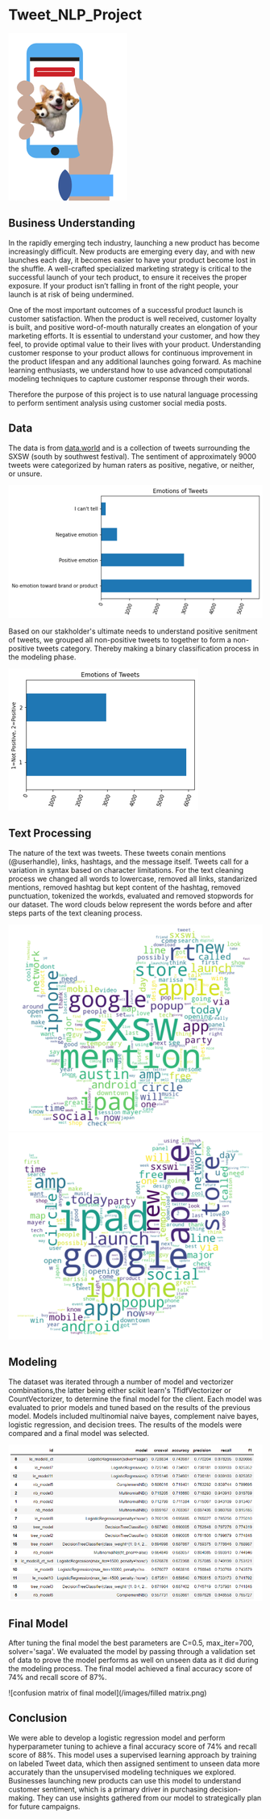 # Tweet_NLP_Project
![logo](/images/logo.png)

## Business Understanding
In the rapidly emerging tech industry, launching a new product has become increasingly difficult. New products are emerging every day, and with new launches each day, it becomes easier to have your product become lost in the shuffle. A well-crafted specialized marketing strategy is critical to the successful launch of your tech product, to ensure it receives the proper exposure. If your product isn’t falling in front of the right people, your launch is at risk of being undermined.

One of the most important outcomes of a successful product launch is customer satisfaction. When the product is well received, customer loyalty is built, and positive word-of-mouth naturally creates an elongation of your marketing efforts. It is essential to understand your customer, and how they feel, to provide optimal value to their lives with your product. Understanding customer response to your product allows for continuous improvement in the product lifespan and any additional launches going forward. As machine learning enthusiasts, we understand how to use advanced computational modeling techniques to capture customer response through their words. 

Therefore the purpose of this project is to use natural language processing to perform sentiment analysis using customer social media posts.

## Data
The data is from [data.world](https://data.world/crowdflower/brands-and-product-emotions) and is a collection of tweets surrounding the SXSW (south by southwest festival). The sentiment of approximately 9000 tweets were categorized by human raters as positive, negative, or neither, or unsure. 

![bar](/images/tweet_sentiment.png)

Based on our stakholder's ultimate needs to understand positive senitment of tweets, we grouped all non-positive tweets to together to form a non-positive tweets category. Thereby making a binary classification process in the modeling phase. 

![graph of tweet sentiment](images/binary_tweet_sentiment.png)

## Text Processing
The nature of the text was tweets. These tweets conain mentions (@userhandle), links, hashtags, and the message itself. Tweets call for a variation in syntax based on character limitations. For the text cleaning process we changed all words to lowercase, removed all links, standarized mentions, removed hashtag but kept content of the hashtag, removed punctuation, tokenized the workds, evaluated and removed stopwords for our dataset. The word clouds below represent the words before and after steps parts of the text cleaning process. 

![before word cloud of text processing](/images/wordcloud_before.png)
![after word clouds of text processing](/images/wordcloud_after.png)

## Modeling
The dataset was iterated through a number of model and vectorizer combinations,the latter being either scikit learn's TfidfVectorizer or CountVectorizer, to determine the final model for the client. Each model was evaluated to prior models and tuned based on the results of the previous model. Models included multinomial naive bayes, complement naive bayes, logistic regression, and decision trees. The results of the models were compared and a final model was selected. 

![table of model results](/images/model_results.png)

## Final Model
After tuning the final model the best parameters are C=0.5, max_iter=700, solver='saga'. We evaluated the model by passing through a validation set of data to prove the model performs as well on unseen data as it did during the modeling process. The final model achieved a final accuracy score of 74% and recall score of 87%.

![confusion matrix of final model](/images/filled matrix.png)

## Conclusion
We were able to develop a logistic regression model and perform hyperparameter tuning to achieve a final accuracy score of 74% and recall score of 88%. This model uses a supervised learning approach by training on labeled Tweet data, which then assigned sentiment to unseen data more accurately than the unsupervised modeling techniques we explored.  Businesses launching new products can use this model to understand customer sentiment, which is a primary driver in purchasing decision-making. They can use insights gathered from our model to strategically plan for future campaigns.
